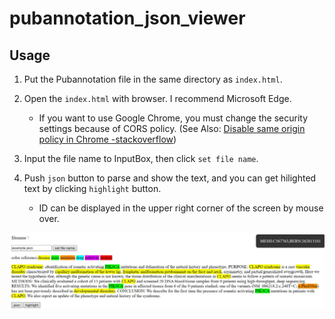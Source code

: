 # pubannotation_json_viewer

## Usage

1. Put the Pubannotation file in the same directory as `index.html`.

2. Open the `index.html` with browser. I recommend Microsoft Edge.

    - If you want to use Google Chrome, you must change the security settings because of CORS policy. (See Also: [Disable same origin policy in Chrome -stackoverflow](https://stackoverflow.com/questions/3102819/disable-same-origin-policy-in-chrome))
  
3. Input the file name to InputBox, then click `set file name`.

4. Push `json` button to parse and show the text, and you can get hilighted text by clicking `highlight` button.

    - ID can be displayed in the upper right corner of the screen by mouse over.

![img](https://github.com/bobfromjapan/pubannotation_json_viewer/blob/master/md_img/mdimg.jpg)
